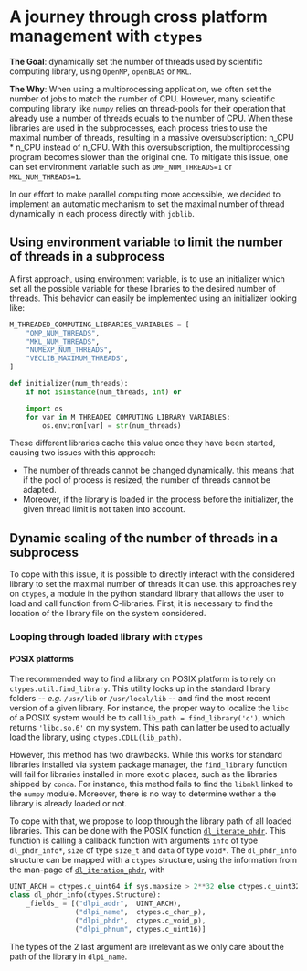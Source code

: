 # A journey through cross platform management with `ctypes`


**The Goal**: dynamically set the number of threads used by scientific computing library, using `OpenMP`, `openBLAS` or `MKL`.

**The Why**:
When using a multiprocessing application, we often set the number of jobs to match the number of CPU. However, many scientific computing library like `numpy` relies on thread-pools for their operation that already use a number of threads equals to the number of CPU. When these libraries are used in the subprocesses, each process tries to use the maximal number of threads, resulting in a massive oversubscription: n_CPU * n_CPU instead of n_CPU. With this oversubscription, the multiprocessing program becomes slower than the original one. To mitigate this issue, one can set environment variable such as `OMP_NUM_THREADS=1` or `MKL_NUM_THREADS=1`.

In our effort to make parallel computing more accessible, we decided to implement an automatic mechanism to set the maximal number of thread dynamically in each process directly with `joblib`.

## Using environment variable to limit the number of threads in a subprocess

A first approach, using environment variable, is to use an initializer which set all the possible variable for these libraries to the desired number of threads. This behavior can easily be implemented using an initializer looking like:

```python
M_THREADED_COMPUTING_LIBRARIES_VARIABLES = [
    "OMP_NUM_THREADS",
    "MKL_NUM_THREADS",
    "NUMEXP_NUM_THREADS",
    "VECLIB_MAXIMUM_THREADS",
]

def initializer(num_threads):
    if not isinstance(num_threads, int) or 

    import os
    for var in M_THREADED_COMPUTING_LIBRARY_VARIABLES:
        os.environ[var] = str(num_threads)
```

These different libraries cache this value once they have been started, causing two issues with this approach:

- The number of threads cannot be changed dynamically. this means that if the pool of process is resized, the number of threads cannot be adapted.
- Moreover, if the library is loaded in the process before the initializer, the given thread limit is not taken into account.

## Dynamic scaling of the number of threads in a subprocess

To cope with this issue, it is possible to directly interact with the considered library to set the maximal number of threads it can use. this approaches rely on `ctypes`, a module in the python standard library that allows the user to load and call function from C-libraries. First, it is necessary to find the location of the library file on the system considered.


### Looping through loaded library with `ctypes`

#### POSIX platforms

The recommended way to find a library on POSIX platform is to rely on `ctypes.util.find_library`. This utility looks up in the standard library folders -- *e.g.* `/usr/lib` or `/usr/local/lib` -- and find the most recent version of a given library. For instance, the proper way to localize the `libc` of a POSIX system would be to call `lib_path = find_library('c')`, which returns `'libc.so.6'` on my system. This path can latter be used to actually load the library, using `ctypes.CDLL(lib_path)`.

However, this method has two drawbacks. While this works for standard libraries installed via system package manager, the `find_library` function will fail for libraries installed in more exotic places, such as the libraries shipped by `conda`. For instance, this method fails to find the `libmkl` linked to the `numpy` module. Moreover, there is no way to determine wether a the library is already loaded or not.

To cope with that, we propose to loop through the library path of all loaded libraries. This can be done with the POSIX function [`dl_iterate_phdr`](https://linux.die.net/man/3/dl_iterate_phdr). This function is calling a callback function with arguments `info` of type `dl_phdr_info*`, `size` of type `size_t` and `data` of type `void*`. The `dl_phdr_info` structure can be mapped with a `ctypes` structure, using the information from the man-page of [`dl_iteration_phdr`](https://linux.die.net/man/3/dl_iterate_phdr), with

```python
UINT_ARCH = ctypes.c_uint64 if sys.maxsize > 2**32 else ctypes.c_uint32
class dl_phdr_info(ctypes.Structure):
    _fields_ = [("dlpi_addr",  UINT_ARCH),
                ("dlpi_name",  ctypes.c_char_p),
                ("dlpi_phdr",  ctypes.c_void_p),
                ("dlpi_phnum", ctypes.c_uint16)]
```

The types of the 2 last argument are irrelevant as we only care about the path of the library in `dlpi_name`.
